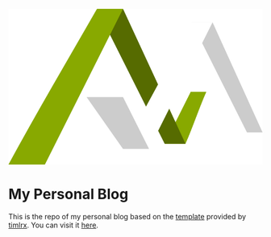 ![logo of my blog](/public/static/images/logo.png)

# My Personal Blog

This is the repo of my personal blog based on the [template](https://github.com/timlrx/tailwind-nextjs-starter-blog) provided by [timlrx](https://github.com/timlrx).
You can visit it [here](https://maximilian-walz.com).
